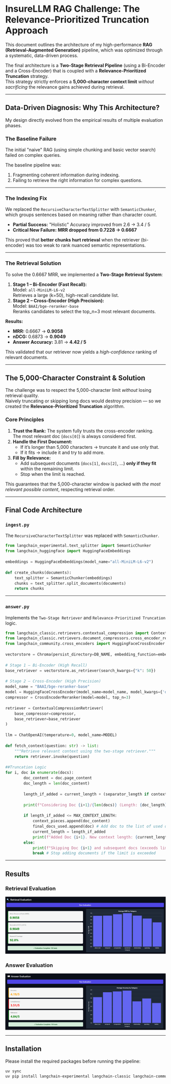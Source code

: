 # InsureLLM RAG Challenge: The Relevance-Prioritized Truncation Approach

This document outlines the architecture of my high-performance **RAG (Retrieval-Augmented Generation)** pipeline, which was optimized through a systematic, data-driven process.

The final architecture is a **Two-Stage Retrieval Pipeline** (using a Bi-Encoder and a Cross-Encoder) that is coupled with a **Relevance-Prioritized Truncation** strategy.  
This strategy strictly enforces a **5,000-character context limit** *without sacrificing* the relevance gains achieved during retrieval.

---

## Data-Driven Diagnosis: Why This Architecture?

My design directly evolved from the empirical results of multiple evaluation phases.

### The Baseline Failure

The initial "naive" RAG (using simple chunking and basic vector search) failed on complex queries.

The baseline pipeline was:
1. Fragmenting coherent information during indexing.  
2. Failing to retrieve the right information for complex questions.
---

### The Indexing Fix

We replaced the `RecursiveCharacterTextSplitter` with `SemanticChunker`, which groups sentences based on meaning rather than character count.

- **Partial Success:** "Holistic" Accuracy improved from 2.6 → 3.4 / 5  
- **Critical New Failure:** **MRR dropped from 0.7228 → 0.6667**

This proved that **better chunks hurt retrieval** when the retriever (bi-encoder) was too weak to rank nuanced semantic representations.

---

### The Retrieval Solution

To solve the 0.6667 MRR, we implemented a **Two-Stage Retrieval System**:

1. **Stage 1 – Bi-Encoder (Fast Recall):**  
   Model: `all-MiniLM-L6-v2`  
   Retrieves a large (k=50), high-recall candidate list.
2. **Stage 2 – Cross-Encoder (High Precision):**  
   Model: `BAAI/bge-reranker-base`  
   Reranks candidates to select the top_n=3 most relevant documents.

**Results:**
- **MRR:** 0.6667 → **0.9058**
- **nDCG:** 0.6873 → **0.9049**
- **Answer Accuracy:** 3.81 → **4.42 / 5**

This validated that our retriever now yields a *high-confidence* ranking of relevant documents.

---

## The 5,000-Character Constraint & Solution

The challenge was to respect the 5,000-character limit *without* losing retrieval quality.  
Naively truncating or skipping long docs would destroy precision — so we created the **Relevance-Prioritized Truncation** algorithm.

### Core Principles

1. **Trust the Rank:** The system fully trusts the cross-encoder ranking.  
   The most relevant doc (`docs[0]`) is always considered first.
2. **Handle the First Document:**  
   - If it’s longer than 5,000 characters → truncate it and use only that.  
   - If it fits → include it and try to add more.
3. **Fill by Relevance:**  
   - Add subsequent documents (`docs[1]`, `docs[2]`, …) **only if they fit** within the remaining limit.  
   - Stop when the limit is reached.

This guarantees that the 5,000-character window is packed with *the most relevant possible content*, respecting retrieval order.

---

## Final Code Architecture

### `ingest.py`

The `RecursiveCharacterTextSplitter` was replaced with `SemanticChunker`.

```python
from langchain_experimental.text_splitter import SemanticChunker
from langchain_huggingface import HuggingFaceEmbeddings

embeddings = HuggingFaceEmbeddings(model_name="all-MiniLM-L6-v2")

def create_chunks(documents):
    text_splitter = SemanticChunker(embeddings)
    chunks = text_splitter.split_documents(documents)
    return chunks
```

---

### `answer.py`

Implements the `Two-Stage Retriever` and `Relevance-Prioritized Truncation` logic.

```python
from langchain_classic.retrievers.contextual_compression import ContextualCompressionRetriever
from langchain_classic.retrievers.document_compressors.cross_encoder_rerank import CrossEncoderReranker
from langchain_community.cross_encoders import HuggingFaceCrossEncoder

vectorstore = Chroma(persist_directory=DB_NAME, embedding_function=embeddings)

# Stage 1 – Bi-Encoder (High Recall)
base_retriever = vectorstore.as_retriever(search_kwargs={"k": 50})

# Stage 2 – Cross-Encoder (High Precision)
model_name = "BAAI/bge-reranker-base"
model = HuggingFaceCrossEncoder(model_name=model_name, model_kwargs={'device': 'cpu'})
compressor = CrossEncoderReranker(model=model, top_n=3)

retriever = ContextualCompressionRetriever(
    base_compressor=compressor,
    base_retriever=base_retriever
)

llm = ChatOpenAI(temperature=0, model_name=MODEL)

def fetch_context(question: str) -> list:
    """Retrieve relevant context using the two-stage retriever."""
    return retriever.invoke(question)

##Truncation Logic
for i, doc in enumerate(docs):
        doc_content = doc.page_content
        doc_length = len(doc_content)
        
        length_if_added = current_length + (separator_length if context_pieces else 0) + doc_length
        
        print(f"Considering Doc {i+1}/{len(docs)} (Length: {doc_length} chars). Current context length: {current_length}. Length if added: {length_if_added}")

        if length_if_added <= MAX_CONTEXT_LENGTH:
            context_pieces.append(doc_content)
            final_docs_used.append(doc) # Add doc to the list of used docs
            current_length = length_if_added
            print(f"Added Doc {i+1}. New context length: {current_length}")
        else:
            print(f"Skipping Doc {i+1} and subsequent docs (exceeds limit).")
            break # Stop adding documents if the limit is exceeded
```

---

## Results

### Retrieval Evaluation

![Retrieval Evaluation](assests/1_after_truncation.PNG)

### Answer Evaluation

![Answer Evaluation](assests/2_after_truncation.PNG)

---

## Installation

Please install the required packages before running the pipeline:

```bash
uv sync
uv pip install langchain-experimental langchain-classic langchain-community
```
